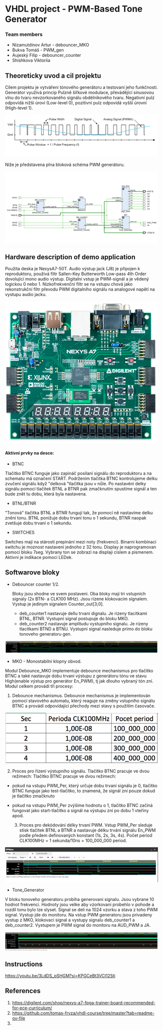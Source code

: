 # VHDL project - PWM-Based Tone Generator

### Team members

* Nizamutdinov Artur - debouncer_MKO
* Bukva Tomáš - PWM_gen
* Aujeský Filip - debouncer_counter
* Shishkova Viktoriia 

## Theoreticky uvod a cil projektu

Cílem projektu je vytvářeni tónového generátoru a testovaní jeho funkčnosti. Generátor využívá princip Pulzně šířkové modulace, převádějící sinusovou vlnu do tvaru nevzorkovaného signálu obdélníkového tvaru. Negativní pulz odpovídá nižší úroví (Low-level 0), pozitivní pulz odpovídá vyšší úrovní (High-level 1).
 
![obd.png](Images/obd.png)

Níže je představena plna bloková schéma PWM generátoru.
 
![schematic.png](Images/schematic.png)


## Hardware description of demo application
Použita deska je NexysA7-50T. Audio výstup jack (J8) je připojen k reproduktoru, použivá filtr Sallen-Key Butterworth Low-pass 4th Order dovolujicí mono audio výstup. Digitalní vstup je PWM-signál a je vědený logickou 0 nebo 1. Nizkofrekvenční filtr se na vstupu chová jako rekonstrukční filtr převodu PWM digitalního signálu na analogové napětí na vystupu audio jacku.


![nexys.png](Images/nexys.png)

#### Aktivní prvky na desce:
- BTNC 

Tlačitko BTNC funguje jako zapináč posílaní signálu do reproduktoru a na schematu má označení START.
Podržením tlačitka BTNC kontrolujeme delku zvučení signálu když "delková "tlačitka jsou v nůle. 
Po nastavéní delky signálu pomocí tlačitek BTNL a BTNR pak zmačknutím spustíme signál a ten bude znět tu dobu, která byla nastavena. 

- BTNL/BTNR

"Tonová" tlačitka BTNL a BTNR fungují tak, že pomocí ně nastavíme delku znění tonu. BTNL ponižuje dobu trvaní tonu o 1 sekundu, BTNR naopak zvetšuje dobu trvaní o 1 sekundu. 

- SWITCHES

Switches mají na stárosti prepinání mezi noty (frekvenci). Binarni kombinaci switchu je moznost nastaveni jednoho z 32 tonu. 
Display je naprogramovan pomoci bloku 7seg. Vybrany ton se zobrazi na displaji cislem a pismenem. Aktivni je indikace pomoci LEDek.


## Softwarove bloky

* Debouncer counter 1/2.

  Bloky jsou shodne ve svem postaveni. Oba bloky maji tri vstupnich signaly (2x BTN- a CLK100 MHz). Jsou rizene klokovacim signalem. Vystup je jedinym signalem Counter_out[3;0]. 
    - deb_counter1 nastavuje dellu trvani dignalu. Je rizeny tlacitkami BTNL, BTNR. Vystupni signal postupuje do bloku MKO. 
    - deb_counter2 nastavuje amplitudu vystupniho signalu. Je rizeny tlacitkami BTND a BTNU. Vystupni signal nasleduje primo do bloku tonoveho generatoru gen. 

![Debouncer_counter_sim.png](Images/Debouncer_counter_sim.png)
 
* MKO - Monostabilni klopny obvod.

 Modul Debounce_MKO implementuje debounce mechanismus pro tlačítko BTNC a také nastavuje dobu trvaní výstupu z generátoru tónu ve stavu High(enable výstup pro generátor En_PWM), tj jak dlouho vybraný tón zní. Modul celkem provádí tři procesy:
 
   1. Debounce mechanismus.
Debounce mechanismus je implementován pomocí stavového automatu, který reaguje na změny vstupního signálu BTNC a provádí odpovídající přechody mezi stavy s použitím časovače.

![CLK_period.png](Images/CLK_period.png)
  
   2. Proces pro řízení výstupního signálu. Tlačítko BTNC pracuje ve dvou režimech:
Tlačítko BTNC pracuje ve dvou režimech: 
- pokud na vstupu PWM_Per, který určuje dobu trvaní signálu je 0, tlačítko BTNC funguje jako test-tlačítko, to znamená, že signál zní pouze dokud je tlačítko zmačknuto
- pokud na vstupu PWM_Per zvýšíme hodnotu o 1, tlačítko BTNC začíná fungovat jako start-tlačítko a signál na výstupu zní po dobu 1 vteřiny apod.

  3. Proces pro dekódování délky trvaní PWM.
Vstup PWM_Per sleduje stisk tlačítek BTNL a BTNR a nastavuje délku trvání signálu En_PWM podle předem definovaných konstant (1s, 2s, 3s, 4s).
Počet period CLK100MHz = 1 sekunda/10ns = 100_000_000 period.


![MKO_sim.png](Images/MKO_sim.png)

* Tone_Generator

V bloku tonoveho generatoru probiha generovani signalu. Jsou vybrane 10 hodnot frekvenci. Hodnoty jsou velke aby vzorkovani probehlo v pohode a rozdil tonu bylo lze slyset. Signal se deli na 1024 vzorku a stava z toho PWM signal. Vystup jde do monitoru.
Na vstup PWM generatoru jsou privadeny vystup z MKO, klokovaci signal a vystupy signalu deb_counter1 a deb_counter2. Vystupem je PWM signal do monitoru na AUD_PWM a JA.

  ![PWM_gen_3920Hz.png](Images/PWM_gen_3920Hz.png)


## Instructions

https://youtu.be/3LdDS_pSHGM?si=KPGCeBt3VCl12Sti

## References

1. https://digilent.com/shop/nexys-a7-fpga-trainer-board-recommended-for-ece-curriculum/
2. https://github.com/tomas-fryza/vhdl-course/tree/master?tab=readme-ov-file
3. 
